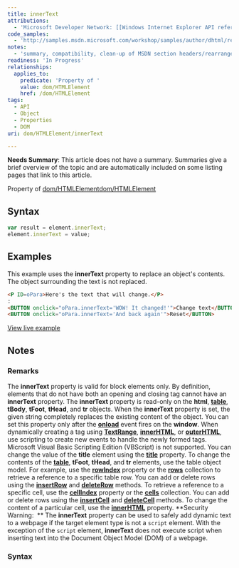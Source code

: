 ```yaml
---
title: innerText
attributions:
  - 'Microsoft Developer Network: [[Windows Internet Explorer API reference](http://msdn.microsoft.com/en-us/library/ie/hh828809%28v=vs.85%29.aspx) Article]'
code_samples:
  - 'http://samples.msdn.microsoft.com/workshop/samples/author/dhtml/refs/innerText.htm'
notes:
  - 'summary, compatibility, clean-up of MSDN section headers/rearrange content to use WPD sections'
readiness: 'In Progress'
relationships:
  applies_to:
    predicate: 'Property of '
    value: dom/HTMLElement
    href: /dom/HTMLElement
tags:
  - API
  - Object
  - Properties
  - DOM
uri: dom/HTMLElement/innerText

---
```

**Needs Summary**: This article does not have a summary. Summaries give a brief overview of the topic and are automatically included on some listing pages that link to this article.

Property of [dom/HTMLElement](/dom/HTMLElement)[dom/HTMLElement](/dom/HTMLElement)

## Syntax

``` js
var result = element.innerText;
element.innerText = value;
```

## Examples

This example uses the **innerText** property to replace an object's contents. The object surrounding the text is not replaced.

``` html
<P ID=oPara>Here's the text that will change.</P>
:
<BUTTON onclick="oPara.innerText='WOW! It changed!'">Change text</BUTTON>
<BUTTON onclick="oPara.innerText='And back again'">Reset</BUTTON>
```

[View live example](http://samples.msdn.microsoft.com/workshop/samples/author/dhtml/refs/innerText.htm)

## Notes

### Remarks

The **innerText** property is valid for block elements only. By definition, elements that do not have both an opening and closing tag cannot have an **innerText** property. The **innerText** property is read-only on the **html**, [**table**](/html/elements/table), **tBody**, **tFoot**, **tHead**, and **tr** objects. When the **innerText** property is set, the given string completely replaces the existing content of the object. You can set this property only after the [**onload**](/dom/Element/load) event fires on the **window**. When dynamically creating a tag using [**TextRange**](/dom/TextRange), [**innerHTML**](/dom/HTMLElement/innerHTML), or [**outerHTML**](/dom/HTMLElement/outerHTML), use scripting to create new events to handle the newly formed tags. Microsoft Visual Basic Scripting Edition (VBScript) is not supported. You can change the value of the **title** element using the [**title**](/html/elements/title) property. To change the contents of the [**table**](/html/elements/table), **tFoot**, **tHead**, and **tr** elements, use the table object model. For example, use the [**rowIndex**](/dom/HTMLElement/rowIndex) property or the [**rows**](/dom/HTMLElement/rows) collection to retrieve a reference to a specific table row. You can add or delete rows using the [**insertRow**](/dom/HTMLTableElement/insertRow) and [**deleteRow**](/dom/HTMLTableElement/deleteRow) methods. To retrieve a reference to a specific cell, use the [**cellIndex**](/dom/HTMLElement/cellIndex) property or the [**cells**](/html/attributes/cells) collection. You can add or delete rows using the [**insertCell**](/dom/HTMLTableElement/insertCell) and [**deleteCell**](/dom/HTMLTableElement/deleteCell) methods. To change the content of a particular cell, use the [**innerHTML**](/dom/HTMLElement/innerHTML) property. **Security Warning:  ** The **innerText** property can be used to safely add dynamic text to a webpage if the target element type is not a `script` element. With the exception of the `script` element, **innerText** does not execute script when inserting text into the Document Object Model (DOM) of a webpage.

### Syntax
